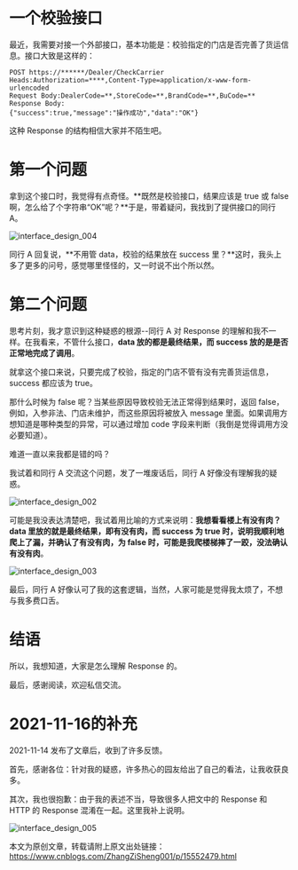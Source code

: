 # 一个校验接口

最近，我需要对接一个外部接口，基本功能是：校验指定的门店是否完善了货运信息。接口大致是这样的：

```shell
POST https://******/Dealer/CheckCarrier
Heads:Authorization=****,Content-Type=application/x-www-form-urlencoded
Request Body:DealerCode=**,StoreCode=**,BrandCode=**,BuCode=**
Response Body:
{"success":true,"message":"操作成功","data":"OK"}
```

这种 Response 的结构相信大家并不陌生吧。

# 第一个问题

拿到这个接口时，我觉得有点奇怪。**既然是校验接口，结果应该是 true 或 false 啊，怎么给了个字符串“OK”呢？**于是，带着疑问，我找到了提供接口的同行 A。

![interface_design_004](https://img2020.cnblogs.com/blog/1731892/202111/1731892-20211114170655423-12328612.png)

同行 A 回复说，**不用管 data，校验的结果放在 success 里？**这时，我头上多了更多的问号，感觉哪里怪怪的，又一时说不出个所以然。

# 第二个问题

思考片刻，我才意识到这种疑惑的根源--同行 A 对 Response 的理解和我不一样。在我看来，不管什么接口，**data 放的都是最终结果，而 success 放的是是否正常地完成了调用**。

就拿这个接口来说，只要完成了校验，指定的门店不管有没有完善货运信息，success 都应该为 true。

那什么时候为 false 呢？当某些原因导致校验无法正常得到结果时，返回 false，例如，入参非法、门店未维护，而这些原因将被放入 message 里面。如果调用方想知道是哪种类型的异常，可以通过增加 code 字段来判断（我倒是觉得调用方没必要知道）。

难道一直以来我都是错的吗？

我试着和同行 A 交流这个问题，发了一堆废话后，同行 A 好像没有理解我的疑惑。

![interface_design_002](https://img2020.cnblogs.com/blog/1731892/202111/1731892-20211114170713697-41381791.png)

可能是我没表达清楚吧，我试着用比喻的方式来说明：**我想看看楼上有没有肉？data 里放的就是最终结果，即有没有肉，而 success 为 true 时，说明我顺利地爬上了漏，并确认了有没有肉，为 false 时，可能是我爬楼梯摔了一跤，没法确认有没有肉**。

![interface_design_003](https://img2020.cnblogs.com/blog/1731892/202111/1731892-20211114170729372-519390913.png)

最后，同行 A 好像认可了我的这套逻辑，当然，人家可能是觉得我太烦了，不想与我多费口舌。

# 结语

所以，我想知道，大家是怎么理解 Response 的。

最后，感谢阅读，欢迎私信交流。

# 2021-11-16的补充

2021-11-14 发布了文章后，收到了许多反馈。

首先，感谢各位：针对我的疑惑，许多热心的园友给出了自己的看法，让我收获良多。

其次，我也很抱歉：由于我的表述不当，导致很多人把文中的 Response 和 HTTP 的 Response 混淆在一起。这里我补上说明。

![interface_design_005](https://img2020.cnblogs.com/blog/1731892/202111/1731892-20211116140758696-258960945.png)

本文为原创文章，转载请附上原文出处链接：https://www.cnblogs.com/ZhangZiSheng001/p/15552479.html